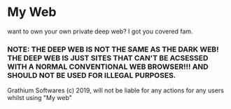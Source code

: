 # My Web

want to own your own private deep web? I got you covered fam.

### NOTE: THE DEEP WEB IS NOT THE SAME AS THE DARK WEB! THE DEEP WEB IS JUST SITES THAT CAN'T BE ACSESSED WITH A NORMAL CONVENTIONAL WEB BROWSER!!! AND SHOULD NOT BE USED FOR ILLEGAL PURPOSES.

Grathium Softwares (c) 2019, will not be liable for any actions for any users whilst using "My web"

